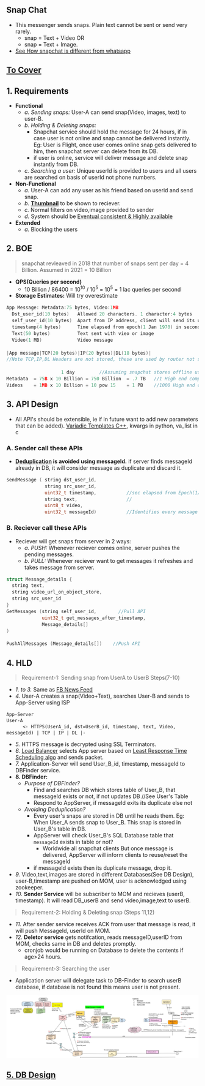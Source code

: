 ## Snap Chat
- This messenger sends snaps. Plain text cannot be sent or send very rarely.
  - snap = Text + Video OR 
  - snap = Text + Image. 
- [See How snapchat is different from whatsapp](..)

## [To Cover](/System-Design/Scalable)
## 1. Requirements
- **Functional**
  - _a. Sending snaps:_ User-A can send snap(Video, images, text) to user-B.
  - _b. Holding & Deleting snaps:_ 
    - Snapchat service should hold the message for 24 hours, if in case user is not online and snap cannot be delivered instantly. Eg: User is Flight, once user comes online snap gets delivered to him, then snapchat server can delete from its DB.
    - if user is online, service will deliver message and delete snap instantly from DB.
  - _c. Searching a user:_ Unique userId is provided to users and all users are searched on basis of userId not phone numbers.
- **Non-Functional**
  - _a._ User-A can add any user as his friend based on userid and send snap.
  - _b._ **[Thumbnail](/System-Design/Scalable/Common_Features)** to be shown to reciever.
  - _c._ Normal filters on video,image provided to sender
  - _d._ System should be [Eventual consistent & Highly available](/System-Design/Concepts/Terms)
- **Extended**
  - _a._ Blocking the users

## 2. BOE
> snapchat revleaved in 2018 that number of snaps sent per day = 4 Billion. Assumed in 2021 = 10 Billion
- **QPS(Queries per second)**
  - 10 Billion / 86400 = 10<sup>10</sup> / 10<sup>5</sup> = 10<sup>5</sup> = 1 lac queries per second
- **Storage Estimates:** Will try overestimate
```c
App Message: Metadata:75 bytes, Video:1MB
  Dst_user_id(10 bytes)   Allowed 20 characters. 1 character:4 bytes
  self_user_id(10 bytes)  Apart from IP address, client will send its unique user id
  timestamp(4 bytes)      Time elapsed from epoch(1 Jan 1970) in seconds
  Text(50 bytes)          Text sent with vieo or image
  Video(1 MB)             Video message

|App message|TCP(20 bytes)|IP(20 bytes)|DL(18 bytes)|         
//Note TCP,IP,DL Headers are not stored, these are used by router not snapchat.

                    1 day         //Assuming snapchat stores offline user data for 24 hours only
Metadata  = 75B x 10 Billion = 750 Billion  = .7 TB   //1 High end computer having 1 TB Hard disk
Videos    = 1MB x 10 Billion = 10 pow 15    = 1 PB    //1000 High end computers having 1 TB Hard disk
```

## 3. API Design
- All API's should be extensible, ie if in future want to add new parameters that can be added). [Variadic Templates C++](/Languages/Programming_Languages/c++/Characteristics_of_OOPS/Polymorphism/Static_CompileTime/Templates/Variadic), kwargs in python, va_list in c
### A. Sender call these APIs
- **[Deduplication](/System-Design/Concepts/Terms) is avoided using messageId.** if server finds messageId already in DB, it will consider message as duplicate and discard it.
```c
sendMessage ( string dst_user_id,
              string src_user_id,
              uint32_t timestamp,           //sec elapsed from Epoch(1/1/1970)
              string text,                  //
              uint8_t video, 
              uint32_t messageId)           //Identifies every message Uniquely.
```
### B. Reciever call these APIs 
- Reciever will get snaps from server in 2 ways:
  - _a. PUSH:_ Whenever reciever comes online, server pushes the pending messages.
  - _b. PULL:_ Whenever reciever want to get messages it refreshes and takes message from server.
```c
struct Message_details {
  string text,
  string video_url_on_object_store,
  string src_user_id
}
GetMessages (string self_user_id,        //Pull API
             uint32_t get_messages_after_timestamp,
             Message_details[]
)

PushAllMessages (Message_details[])    //Push API
```

## 4. HLD
> Requirement-1: Sending snap from UserA to UserB Steps(7-10)
- _1. to 3._ Same as [FB News Feed](/System-Design/Scalable/Facebook)
- _4._ User-A creates a snap(Video+Text), searches User-B and sends to App-Server using ISP
```console
App-Server                                                                                  User-A
      <- HTTPS(UserA_id, dst=UserB_id, timestamp, text, Video, messageId) | TCP | IP | DL |-
```
- _5._ HTTPS message is decrypted using SSL Terminators.
- _6._ [Load Balancer](/System-Design/Concepts/Load_Balancer) selects App server based on [Least Response Time Scheduling algo](/System-Design/Concepts/Load_Balancer) and sends packet.
- _7._ Application-Server will send User_B_id, timestamp, messageId to DBFinder service.
- **8. DBFinder:** 
  - *Purpose of DBFinder?* 
    - Find and searches DB which stores table of User_B, that messageId exists or not, if not updates DB  //See User's Table
    - Respond to AppServer, if messageId exits its duplicate else not
  - *Avoiding Deduplication?*
    - Every user's snaps are stored in DB until he reads them. Eg: When User_A sends snap to User_B. This snap is stored in User_B's table in DB.
    - AppServer will check User_B's SQL Database table that `messageId` exists in table or not?
      - Worldwide all snapchat clients But once message is delivered, AppServer will inform clients to reuse/reset the messageId
    - if messageId exists then its duplicate message, drop it.
- _9._ Video,text,images are stored in different Databases(See DB Design), user-B,timestamp are pushed on MOM, user is acknowledged using zookeeper.
- _10._ **Sender Service** will be subscriber to MOM and recieves (userB, timestamp). It will read DB_userB and send video,image,text to userB.

> Requirement-2: Holding & Deleting snap (Steps 11,12)
- _11._ After sender service receives ACK from user that message is read, it will push MessageId, userId on MOM.
- _12._ **Deletor service** gets notifcation, reads messageID,userID from MOM, checks same in DB and deletes promptly.
  - cronjob would be running on Database to delete the contents if age>24 hours.

> Requirement-3: Searching the user
- Application server will delegate task to DB-Finder to search userB database, if database is not found this means user is not present.

<img src=snapchat.jpg width=900 />

## [5. DB Design](DB_Design)
